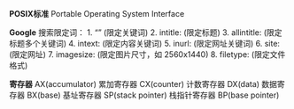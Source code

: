 **POSIX标准**
  Portable Operating System Interface

**Google**
  搜索限定词： 
    1. “” (限定关键词)
    2. intitle: (限定标题)
    3. allintitle: (限定标题多个关键词)
    4. intext: (限定内容关键词)
    5. inurl: (限定网址关键词)
    6. site:   (限定网址)
    7. imagesize: (限定图片尺寸，如 2560x1440)
    8. filetype: (限定文件格式)

**寄存器**
  AX(accumulator) 累加寄存器
  CX(counter) 计数寄存器
  DX(data) 数据寄存器
  BX(base) 基址寄存器
  SP(stack pointer) 栈指针寄存器
  BP(base pointer)